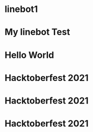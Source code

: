 # linebot1
# My linebot Test
# Hello World
# Hacktoberfest 2021
# Hacktoberfest 2021
# Hacktoberfest 2021
